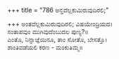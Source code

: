 +++
title = "786 ಅನ್ತವೆಲ್ಲಕುಮಿರುವುದಿರಲಿ;"

+++
ಅಂತವೆಲ್ಲಕುಮಿರುವುದಿರಲಿ; ವಿಷಯೇಂದ್ರಿಯದ।  
ಸಂತಾಪವುಂ ಮುಗಿವುದೆಂಬುದಲ ಪುಣ್ಯ?॥  
ಎಂತೊ, ನಿನ್ನಾಜ್ಞೆಯಿನೂ, ತಾಂ ಸೋತೊ, ಬೇಸತ್ತೊ।  
ಶಾಂತಿವಡೆಯಲಿ ಕರಣ - ಮಂಕುತಿಮ್ಮ॥  

